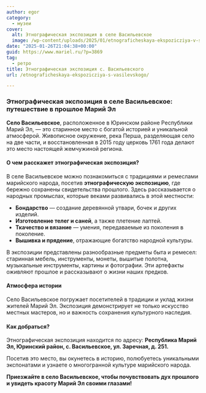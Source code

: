 ```yaml
---
author: egor
category:
  - музеи
cover:
  alt: Этнографическая экспозиция в селе Васильевское
  image: /wp-content/uploads/2025/01/etnograficheskaya-ekspozicziya-v-sele-vasilevskoe.jpg
date: "2025-01-26T21:04:38+00:00"
guid: https://www.mariel.ru/?p=3869
tag:
  - ретро
title: Этнографическая экспозиция с. Васильевского
url: /etnograficheskaya-ekspozicziya-s-vasilevskogo/

---
```

### Этнографическая экспозиция в селе Васильевское: путешествие в прошлое Марий Эл

 **Село Васильевское**, расположенное в Юринском районе Республики Марий Эл, — это старинное место с богатой историей и уникальной атмосферой. Живописное окружение, река Перша, разделяющая село на две части, и восстановленная в 2015 году церковь 1761 года делают это место настоящей жемчужиной региона.

#### О чем расскажет этнографическая экспозиция?

В селе Васильевское можно познакомиться с традициями и ремеслами марийского народа, посетив **этнографическую экспозицию**, где бережно сохранены свидетельства прошлого. Здесь рассказывается о народных промыслах, которые веками развивались в этой местности:

- **Бондарство** — создание деревянной утвари, бочек и других изделий.
- **Изготовление телег и саней**, а также плетение лаптей.
- **Ткачество и вязание** — умения, передаваемые из поколения в поколение.
- **Вышивка и прядение**, отражающие богатство народной культуры.

В экспозиции представлены разнообразные предметы быта и ремесел: старинная мебель, инструменты, монеты, вышитые полотна, музыкальные инструменты, картины и фотографии. Эти артефакты оживляют прошлое и рассказывают о жизни наших предков.

#### Атмосфера истории

Село Васильевское погружает посетителей в традиции и уклад жизни жителей Марий Эл. Экспозиция демонстрирует не только искусство местных мастеров, но и важность сохранения культурного наследия.

#### Как добраться?

Этнографическая экспозиция находится по адресу:
**Республика Марий Эл, Юринский район, с. Васильевское, ул. Заречная, д. 251.**

Посетив это место, вы окунетесь в историю, полюбуетесь уникальными экспонатами и узнаете о многогранной культуре марийского народа.

**Приезжайте в село Васильевское, чтобы почувствовать дух прошлого и увидеть красоту Марий Эл своими глазами!**
